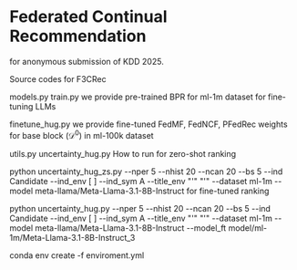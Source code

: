 # Federated Continual Recommendation
for anonymous submission of KDD 2025.

Source codes
for F3CRec

models.py
train.py
we provide pre-trained BPR for ml-1m dataset
for fine-tuning LLMs

finetune_hug.py
we provide fine-tuned FedMF, FedNCF, PFedRec weights for base block ($\mathcal{D}^0$) in ml-100k dataset

utils.py
uncertainty_hug.py
How to run
for zero-shot ranking

python uncertainty_hug_zs.py --nper 5 --nhist 20 --ncan 20 --bs 5 --ind Candidate --ind_env [ ] --ind_sym A --title_env "'" "'" --dataset ml-1m --model meta-llama/Meta-Llama-3.1-8B-Instruct
for fine-tuned ranking

python uncertainty_hug.py --nper 5 --nhist 20 --ncan 20 --bs 5 --ind Candidate --ind_env [ ] --ind_sym A --title_env "'" "'" --dataset ml-1m --model meta-llama/Meta-Llama-3.1-8B-Instruct --model_ft model/ml-1m/Meta-Llama-3.1-8B-Instruct_3


<for fine-tuning base block>

conda env create -f enviroment.yml
